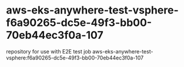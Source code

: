 # aws-eks-anywhere-test-vsphere-f6a90265-dc5e-49f3-bb00-70eb44ec3f0a-107
repository for use with E2E test job aws-eks-anywhere-test-vsphere:f6a90265-dc5e-49f3-bb00-70eb44ec3f0a-107
